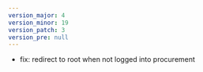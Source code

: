 ```yaml
---
version_major: 4
version_minor: 19
version_patch: 3
version_pre: null
---
```


- fix: redirect to root when not logged into procurement

